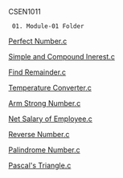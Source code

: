 CSEN1011

     01. Module-01 Folder
      
[Perfect Number.c](Perfect.c)

[Simple and Compound Inerest.c](Si-and-CI-new.c)
 
[Find Remainder.c](Remainder.c)

[Temperature Converter.c](Converter.c)

[Arm Strong Number.c](Arm-Strong.c)

[Net Salary of Employee.c](Salary.c)

[Reverse Number.c](Reverse.c)

[Palindrome Number.c](palindrome.c)

[Pascal's Triangle.c](Pascal's-Triangle.c)
